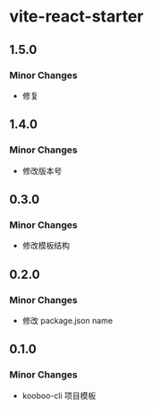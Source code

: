 # vite-react-starter

## 1.5.0

### Minor Changes

- 修复

## 1.4.0

### Minor Changes

- 修改版本号

## 0.3.0

### Minor Changes

- 修改模板结构

## 0.2.0

### Minor Changes

- 修改 package.json name

## 0.1.0

### Minor Changes

- kooboo-cli 项目模板
